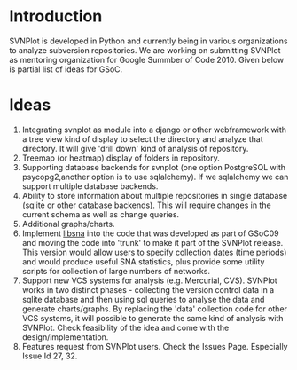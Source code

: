 # Introduction #
SVNPlot is developed in Python and currently being in various organizations to analyze subversion repositories. We are working on submitting SVNPlot as mentoring organization for Google Summber of Code 2010. Given below is partial list of ideas for GSoC.


# Ideas #

  1. Integrating svnplot as module into a django or other webframework with a tree view kind of display to select the directory and analyze that directory. It will give 'drill down' kind of analysis of repository.
  1. Treemap (or heatmap) display of folders in repository.
  1. Supporting database backends for svnplot (one option PostgreSQL with psycopg2,another option is to use sqlalchemy). If we sqlalchemy we  can support multiple database backends.
  1. Ability to store information about multiple repositories in single database (sqlite or other database backends). This will require changes in the current schema as well as change queries.
  1. Additional graphs/charts.
  1. Implement [libsna](http://www.libsna.org) into the code that was developed as part of GSoC09 and moving the code into 'trunk' to make it part of the SVNPlot release. This version would allow users to specify collection dates (time periods) and would produce useful SNA statistics, plus provide some utility scripts for collection of large numbers of networks.
  1. Support new VCS systems for analysis (e.g. Mercurial, CVS). SVNPlot works in two distinct phases - collecting the version control data in a sqlite database and then using sql queries to analyse the data and generate charts/graphs. By replacing the 'data' collection code for other VCS systems, it will possible to generate the same kind of analysis with SVNPlot. Check feasibility of the idea and come with the design/implementation.
  1. Features request from SVNPlot users. Check the Issues Page. Especially Issue Id 27, 32.
